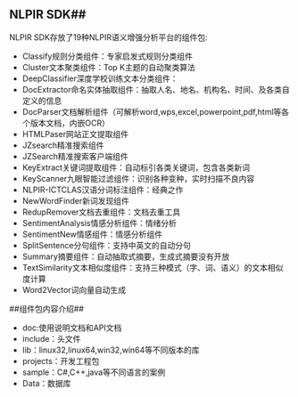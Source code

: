 ## NLPIR SDK##

NLPIR SDK存放了19种NLPIR语义增强分析平台的组件包:

- Classify规则分类组件：专家启发式规则分类组件
- Cluster文本聚类组件：Top K主题的自动聚类算法
- DeepClassifier深度学校训练文本分类组件：
- DocExtractor命名实体抽取组件：抽取人名、地名、机构名、时间、及各类自定义的信息
- DocParser文档解析组件（可解析word,wps,excel,powerpoint,pdf,html等各个版本文档，内嵌OCR）
- HTMLPaser网站正文提取组件
- JZsearch精准搜索组件
- JZSearch精准搜索客户端组件
- KeyExtract关键词提取组件：自动标引各类关键词，包含各类新词
- KeyScanner九眼智能过滤组件：识别各种变种，实时扫描不良内容
- NLPIR-ICTCLAS汉语分词标注组件：经典之作
- NewWordFinder新词发现组件
- RedupRemover文档去重组件：文档去重工具
- SentimentAnalysis情感分析组件：情绪分析
- SentimentNew情感组件：情感分析组件
- SplitSentence分句组件：支持中英文的自动分句
- Summary摘要组件：自动抽取式摘要，生成式摘要没有开放
- TextSimilarity文本相似度组件：支持三种模式（字、词、语义）的文本相似度计算
- Word2Vector词向量自动生成

##组件包内容介绍##
- doc:使用说明文档和API文档
- include：头文件
- lib：linux32,linux64,win32,win64等不同版本的库
- projects：开发工程包
- sample：C#,C++,java等不同语言的案例
- Data：数据库


